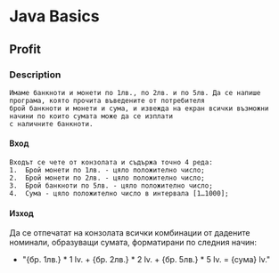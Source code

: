 # Java Basics

## Profit

### Description

    Имаме банкноти и монети по 1лв., по 2лв. и по 5лв. Да се напише програма, която прочита въведените от потребителя 
    брой банкноти и монети и сума, и извежда на екран всички възможни начини по които сумата може да се изплати 
    с наличните банкноти. 

#### Вход

    Входът се чете от конзолата и съдържа точно 4 реда:
    1.	Брой монети по 1лв. - цяло положително число; 
    2.	Брой монети по 2лв. - цяло положително число; 
    3.	Брой банкноти по 5лв. - цяло положително число;
    4.	Сума - цяло положително число в интервала [1…1000];

#### Изход

Да се отпечатат на конзолата всички комбинации от дадените номинали, образуващи сумата, форматирани по следния начин:

- "{бр. 1лв.} * 1 lv. + {бр. 2лв.} * 2 lv. + {бр. 5лв.} * 5 lv. = {сума} lv."

